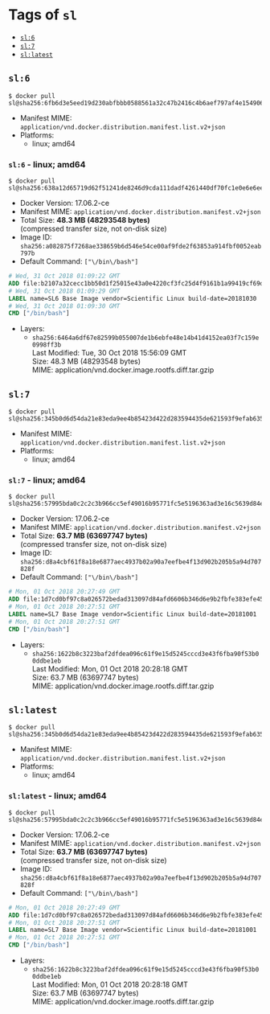 <!-- THIS FILE IS GENERATED VIA './update-remote.sh' -->

# Tags of `sl`

-	[`sl:6`](#sl6)
-	[`sl:7`](#sl7)
-	[`sl:latest`](#sllatest)

## `sl:6`

```console
$ docker pull sl@sha256:6fb6d3e5eed19d230abfbbb0588561a32c47b2416c4b6aef797af4e1549060c7
```

-	Manifest MIME: `application/vnd.docker.distribution.manifest.list.v2+json`
-	Platforms:
	-	linux; amd64

### `sl:6` - linux; amd64

```console
$ docker pull sl@sha256:638a12d65719d62f51241de8246d9cda111dadf4261440df70fc1e0e6e6eed65
```

-	Docker Version: 17.06.2-ce
-	Manifest MIME: `application/vnd.docker.distribution.manifest.v2+json`
-	Total Size: **48.3 MB (48293548 bytes)**  
	(compressed transfer size, not on-disk size)
-	Image ID: `sha256:a082875f7268ae338659b6d546e54ce00af9fde2f63853a914fbf0052eab797b`
-	Default Command: `["\/bin\/bash"]`

```dockerfile
# Wed, 31 Oct 2018 01:09:22 GMT
ADD file:b2107a32cecc1bb50d1f25015e43a0e4220cf3fc25d4f9161b1a99419cf69d92 in / 
# Wed, 31 Oct 2018 01:09:29 GMT
LABEL name=SL6 Base Image vendor=Scientific Linux build-date=20181030
# Wed, 31 Oct 2018 01:09:30 GMT
CMD ["/bin/bash"]
```

-	Layers:
	-	`sha256:6464a6df67e82599b055007de1b6ebfe48e14b41d4152ea03f7c159e0998ff3b`  
		Last Modified: Tue, 30 Oct 2018 15:56:09 GMT  
		Size: 48.3 MB (48293548 bytes)  
		MIME: application/vnd.docker.image.rootfs.diff.tar.gzip

## `sl:7`

```console
$ docker pull sl@sha256:345b0d6d54da21e83eda9ee4b85423d422d283594435de621593f9efab635d12
```

-	Manifest MIME: `application/vnd.docker.distribution.manifest.list.v2+json`
-	Platforms:
	-	linux; amd64

### `sl:7` - linux; amd64

```console
$ docker pull sl@sha256:57995bda0c2c2c3b966cc5ef49016b95771fc5e5196363ad3e16c5639d84e302
```

-	Docker Version: 17.06.2-ce
-	Manifest MIME: `application/vnd.docker.distribution.manifest.v2+json`
-	Total Size: **63.7 MB (63697747 bytes)**  
	(compressed transfer size, not on-disk size)
-	Image ID: `sha256:d8a4cbf61f8a18e6877aec4937b02a90a7eefbe4f13d902b205b5a94d707828f`
-	Default Command: `["\/bin\/bash"]`

```dockerfile
# Mon, 01 Oct 2018 20:27:49 GMT
ADD file:1d7cd0bf97c8a026572bedad313097d84afd6606b346d6e9b2fbfe383efe454a in / 
# Mon, 01 Oct 2018 20:27:51 GMT
LABEL name=SL7 Base Image vendor=Scientific Linux build-date=20181001
# Mon, 01 Oct 2018 20:27:51 GMT
CMD ["/bin/bash"]
```

-	Layers:
	-	`sha256:1622b8c3223baf2dfdea096c61f9e15d5245cccd3e43f6fba90f53b00ddbe1eb`  
		Last Modified: Mon, 01 Oct 2018 20:28:18 GMT  
		Size: 63.7 MB (63697747 bytes)  
		MIME: application/vnd.docker.image.rootfs.diff.tar.gzip

## `sl:latest`

```console
$ docker pull sl@sha256:345b0d6d54da21e83eda9ee4b85423d422d283594435de621593f9efab635d12
```

-	Manifest MIME: `application/vnd.docker.distribution.manifest.list.v2+json`
-	Platforms:
	-	linux; amd64

### `sl:latest` - linux; amd64

```console
$ docker pull sl@sha256:57995bda0c2c2c3b966cc5ef49016b95771fc5e5196363ad3e16c5639d84e302
```

-	Docker Version: 17.06.2-ce
-	Manifest MIME: `application/vnd.docker.distribution.manifest.v2+json`
-	Total Size: **63.7 MB (63697747 bytes)**  
	(compressed transfer size, not on-disk size)
-	Image ID: `sha256:d8a4cbf61f8a18e6877aec4937b02a90a7eefbe4f13d902b205b5a94d707828f`
-	Default Command: `["\/bin\/bash"]`

```dockerfile
# Mon, 01 Oct 2018 20:27:49 GMT
ADD file:1d7cd0bf97c8a026572bedad313097d84afd6606b346d6e9b2fbfe383efe454a in / 
# Mon, 01 Oct 2018 20:27:51 GMT
LABEL name=SL7 Base Image vendor=Scientific Linux build-date=20181001
# Mon, 01 Oct 2018 20:27:51 GMT
CMD ["/bin/bash"]
```

-	Layers:
	-	`sha256:1622b8c3223baf2dfdea096c61f9e15d5245cccd3e43f6fba90f53b00ddbe1eb`  
		Last Modified: Mon, 01 Oct 2018 20:28:18 GMT  
		Size: 63.7 MB (63697747 bytes)  
		MIME: application/vnd.docker.image.rootfs.diff.tar.gzip
